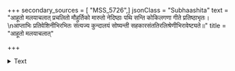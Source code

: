 +++
secondary_sources = [ "MSS_5726",]
jsonClass = "Subhaashita"
text = "आहूतो मलयाचलात् प्रचलितो मौहुर्तिको मारुतो नेदिष्ठाः पथि सन्ति कोकिलगणा गीते प्रतिष्ठाभृतः।  \nआप्ताभिः प्रतिवेशिनीभिरभितः संत्यज्य कुन्दालयं सोष्यन्ती सहकारसंततिरलिश्रेणीभिरावेष्ट्यते॥"
title = "आहूतो मलयाचलात्"

+++

<details><summary>Text</summary>

आहूतो मलयाचलात् प्रचलितो मौहुर्तिको मारुतो नेदिष्ठाः पथि सन्ति कोकिलगणा गीते प्रतिष्ठाभृतः।  
आप्ताभिः प्रतिवेशिनीभिरभितः संत्यज्य कुन्दालयं सोष्यन्ती सहकारसंततिरलिश्रेणीभिरावेष्ट्यते॥
</details>
